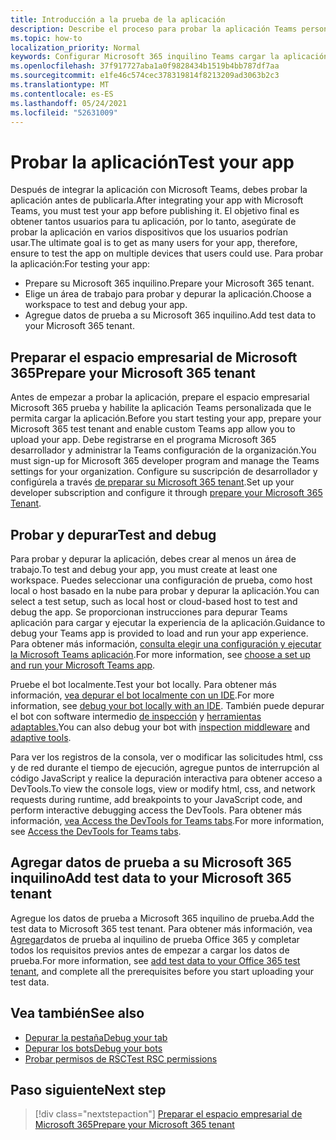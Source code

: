 ```yaml
---
title: Introducción a la prueba de la aplicación
description: Describe el proceso para probar la aplicación Teams personalizada en Microsoft 365
ms.topic: how-to
localization_priority: Normal
keywords: Configurar Microsoft 365 inquilino Teams cargar la aplicación de prueba
ms.openlocfilehash: 37f917727aba1a0f9828434b1519b4bb787df7aa
ms.sourcegitcommit: e1fe46c574cec378319814f8213209ad3063b2c3
ms.translationtype: MT
ms.contentlocale: es-ES
ms.lasthandoff: 05/24/2021
ms.locfileid: "52631009"
---
```

# <a name="test-your-app"></a><span data-ttu-id="a6f04-104">Probar la aplicación</span><span class="sxs-lookup"><span data-stu-id="a6f04-104">Test your app</span></span>

<span data-ttu-id="a6f04-105">Después de integrar la aplicación con Microsoft Teams, debes probar la aplicación antes de publicarla.</span><span class="sxs-lookup"><span data-stu-id="a6f04-105">After integrating your app with Microsoft Teams, you must test your app before publishing it.</span></span> <span data-ttu-id="a6f04-106">El objetivo final es obtener tantos usuarios para tu aplicación, por lo tanto, asegúrate de probar la aplicación en varios dispositivos que los usuarios podrían usar.</span><span class="sxs-lookup"><span data-stu-id="a6f04-106">The ultimate goal is to get as many users for your app, therefore, ensure to test the app on multiple devices that users could use.</span></span> <span data-ttu-id="a6f04-107">Para probar la aplicación:</span><span class="sxs-lookup"><span data-stu-id="a6f04-107">For testing your app:</span></span>

* <span data-ttu-id="a6f04-108">Prepare su Microsoft 365 inquilino.</span><span class="sxs-lookup"><span data-stu-id="a6f04-108">Prepare your Microsoft 365 tenant.</span></span>
* <span data-ttu-id="a6f04-109">Elige un área de trabajo para probar y depurar la aplicación.</span><span class="sxs-lookup"><span data-stu-id="a6f04-109">Choose a workspace to test and debug your app.</span></span>
* <span data-ttu-id="a6f04-110">Agregue datos de prueba a su Microsoft 365 inquilino.</span><span class="sxs-lookup"><span data-stu-id="a6f04-110">Add test data to your Microsoft 365 tenant.</span></span>

## <a name="prepare-your-microsoft-365-tenant"></a><span data-ttu-id="a6f04-111">Preparar el espacio empresarial de Microsoft 365</span><span class="sxs-lookup"><span data-stu-id="a6f04-111">Prepare your Microsoft 365 tenant</span></span>

<span data-ttu-id="a6f04-112">Antes de empezar a probar la aplicación, prepare el espacio empresarial Microsoft 365 prueba y habilite la aplicación Teams personalizada que le permita cargar la aplicación.</span><span class="sxs-lookup"><span data-stu-id="a6f04-112">Before you start testing your app, prepare your Microsoft 365 test tenant and enable custom Teams app allow you to upload your app.</span></span> <span data-ttu-id="a6f04-113">Debe registrarse en el programa Microsoft 365 desarrollador y administrar la Teams configuración de la organización.</span><span class="sxs-lookup"><span data-stu-id="a6f04-113">You must sign-up for Microsoft 365 developer program and manage the Teams settings for your organization.</span></span> <span data-ttu-id="a6f04-114">Configure su suscripción de desarrollador y configúrela a través [de preparar su Microsoft 365 tenant](~/concepts/build-and-test/prepare-your-o365-tenant.md).</span><span class="sxs-lookup"><span data-stu-id="a6f04-114">Set up your developer subscription and configure it through [prepare your Microsoft 365 Tenant](~/concepts/build-and-test/prepare-your-o365-tenant.md).</span></span>

## <a name="test-and-debug"></a><span data-ttu-id="a6f04-115">Probar y depurar</span><span class="sxs-lookup"><span data-stu-id="a6f04-115">Test and debug</span></span>

<span data-ttu-id="a6f04-116">Para probar y depurar la aplicación, debes crear al menos un área de trabajo.</span><span class="sxs-lookup"><span data-stu-id="a6f04-116">To test and debug your app, you must create at least one workspace.</span></span> <span data-ttu-id="a6f04-117">Puedes seleccionar una configuración de prueba, como host local o host basado en la nube para probar y depurar la aplicación.</span><span class="sxs-lookup"><span data-stu-id="a6f04-117">You can select a test setup, such as local host or cloud-based host to test and debug the app.</span></span> <span data-ttu-id="a6f04-118">Se proporcionan instrucciones para depurar Teams aplicación para cargar y ejecutar la experiencia de la aplicación.</span><span class="sxs-lookup"><span data-stu-id="a6f04-118">Guidance to debug your Teams app is provided to load and run your app experience.</span></span> <span data-ttu-id="a6f04-119">Para obtener más información, [consulta elegir una configuración y ejecutar la Microsoft Teams aplicación](~/concepts/build-and-test/debug.md).</span><span class="sxs-lookup"><span data-stu-id="a6f04-119">For more information, see [choose a set up and run your Microsoft Teams app](~/concepts/build-and-test/debug.md).</span></span>

<span data-ttu-id="a6f04-120">Pruebe el bot localmente.</span><span class="sxs-lookup"><span data-stu-id="a6f04-120">Test your bot locally.</span></span> <span data-ttu-id="a6f04-121">Para obtener más información, [vea depurar el bot localmente con un IDE](~/bots/how-to/debug/locally-with-an-ide.md).</span><span class="sxs-lookup"><span data-stu-id="a6f04-121">For more information, see [debug your bot locally with an IDE](~/bots/how-to/debug/locally-with-an-ide.md).</span></span> <span data-ttu-id="a6f04-122">También puede depurar el bot con software intermedio [de inspección](/azure/bot-service/bot-service-debug-inspection-middleware?view=azure-bot-service-4.0&tabs=csharp&preserve-view=true) y [herramientas adaptables.](/azure/bot-service/bot-service-debug-adaptive-tools?view=azure-bot-service-4.0&preserve-view=true)</span><span class="sxs-lookup"><span data-stu-id="a6f04-122">You can also debug your bot with [inspection middleware](/azure/bot-service/bot-service-debug-inspection-middleware?view=azure-bot-service-4.0&tabs=csharp&preserve-view=true) and [adaptive tools](/azure/bot-service/bot-service-debug-adaptive-tools?view=azure-bot-service-4.0&preserve-view=true).</span></span> 

<span data-ttu-id="a6f04-123">Para ver los registros de la consola, ver o modificar las solicitudes html, css y de red durante el tiempo de ejecución, agregue puntos de interrupción al código JavaScript y realice la depuración interactiva para obtener acceso a DevTools.</span><span class="sxs-lookup"><span data-stu-id="a6f04-123">To view the console logs, view or modify html, css, and network requests during runtime, add breakpoints to your JavaScript code, and perform interactive debugging access the DevTools.</span></span> <span data-ttu-id="a6f04-124">Para obtener más información, [vea Access the DevTools for Teams tabs](~/tabs/how-to/developer-tools.md).</span><span class="sxs-lookup"><span data-stu-id="a6f04-124">For more information, see [Access the DevTools for Teams tabs](~/tabs/how-to/developer-tools.md).</span></span> 

## <a name="add-test-data-to-your-microsoft-365-tenant"></a><span data-ttu-id="a6f04-125">Agregar datos de prueba a su Microsoft 365 inquilino</span><span class="sxs-lookup"><span data-stu-id="a6f04-125">Add test data to your Microsoft 365 tenant</span></span>

<span data-ttu-id="a6f04-126">Agregue los datos de prueba a Microsoft 365 inquilino de prueba.</span><span class="sxs-lookup"><span data-stu-id="a6f04-126">Add the test data to Microsoft 365 test tenant.</span></span> <span data-ttu-id="a6f04-127">Para obtener más información, vea [Agregar](~/concepts/build-and-test/test-data.md)datos de prueba al inquilino de prueba Office 365 y completar todos los requisitos previos antes de empezar a cargar los datos de prueba.</span><span class="sxs-lookup"><span data-stu-id="a6f04-127">For more information, see [add test data to your Office 365 test tenant](~/concepts/build-and-test/test-data.md), and complete all the prerequisites before you start uploading your test data.</span></span>

## <a name="see-also"></a><span data-ttu-id="a6f04-128">Vea también</span><span class="sxs-lookup"><span data-stu-id="a6f04-128">See also</span></span>

* [<span data-ttu-id="a6f04-129">Depurar la pestaña</span><span class="sxs-lookup"><span data-stu-id="a6f04-129">Debug your tab</span></span>](~/tabs/how-to/developer-tools.md)
* [<span data-ttu-id="a6f04-130">Depurar los bots</span><span class="sxs-lookup"><span data-stu-id="a6f04-130">Debug your bots</span></span>](~/bots/how-to/debug/locally-with-an-ide.md)
* [<span data-ttu-id="a6f04-131">Probar permisos de RSC</span><span class="sxs-lookup"><span data-stu-id="a6f04-131">Test RSC permissions</span></span>](~/graph-api/rsc/test-resource-specific-consent.md)

## <a name="next-step"></a><span data-ttu-id="a6f04-132">Paso siguiente</span><span class="sxs-lookup"><span data-stu-id="a6f04-132">Next step</span></span>

> [!div class="nextstepaction"]
> [<span data-ttu-id="a6f04-133">Preparar el espacio empresarial de Microsoft 365</span><span class="sxs-lookup"><span data-stu-id="a6f04-133">Prepare your Microsoft 365 tenant</span></span>](~/concepts/build-and-test/prepare-your-o365-tenant.md)
